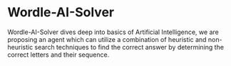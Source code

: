 # Wordle-AI-Solver
Wordle-AI-Solver dives deep into basics of Artificial Intelligence, we are proposing an agent which can utilize a combination of heuristic and non-heuristic search techniques to find the correct answer by determining the correct letters and their sequence.
